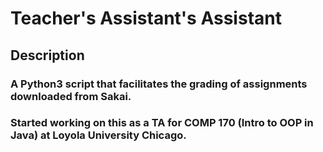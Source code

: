 # Teacher's Assistant's Assistant

## Description
### A Python3 script that facilitates the grading of assignments downloaded from Sakai.
### Started working on this as a TA for COMP 170 (Intro to OOP in Java) at Loyola University Chicago.